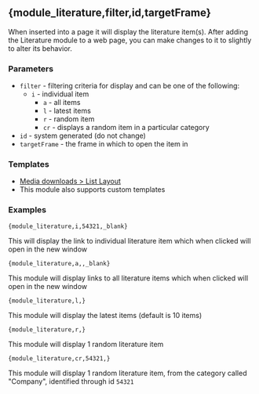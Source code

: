 ## {module_literature,filter,id,targetFrame}

When inserted into a page it will display the literature item(s). After adding the Literature module to a web page, you can make changes to it to slightly to alter its behavior.

### Parameters

* `filter` - filtering criteria for display and can be one of the following:
  * `i` - individual item
	* `a` - all items
	* `l` - latest items
	* `r` - random item
	* `cr` - displays a random item in a particular category
* `id` - system generated (do not change)
* `targetFrame` - the frame in which to open the item in

### Templates

* [Media downloads > List Layout](/content/tag-reference/media-downloads/media-download-list-layout.html)
* This module also supports custom templates

### Examples

`{module_literature,i,54321,_blank}`

This will display the link to individual literature item which when clicked will open in the new window

`{module_literature,a,,_blank}` 

This module will display links to all literature items which when clicked will open in the new window

`{module_literature,l,}`

This module will display the latest items (default is 10 items)

`{module_literature,r,}`

This module will display 1 random literature item

`{module_literature,cr,54321,}`

This module will display 1 random literature item, from the category called "Company", identified through id `54321`
